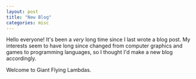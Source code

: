 ```yaml
---
layout: post
title: "New Blog"
categories: misc
---
```


Hello everyone! It's been a _very_ long time since I last wrote a blog post. My
interests seem to have long since changed from computer graphics and games to
programming languages, so I thought I'd make a new blog accordingly.

Welcome to Giant Flying Lambdas.
